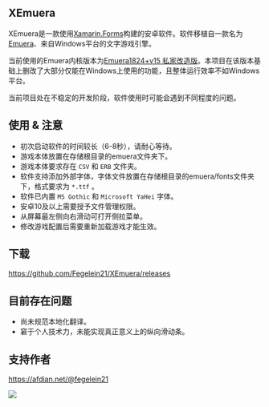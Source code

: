 ## XEmuera
XEmuera是一款使用[Xamarin.Forms](https://dotnet.microsoft.com/apps/xamarin)构建的安卓软件。软件移植自一款名为[Emuera](https://osdn.net/projects/emuera)、来自Windows平台的文字游戏引擎。

当前使用的Emuera内核版本为[Emuera1824+v15 私家改造版](https://ux.getuploader.com/ninnohito/index)。本项目在该版本基础上删改了大部分仅能在Windows上使用的功能，且整体运行效率不如Windows平台。

当前项目处在不稳定的开发阶段，软件使用时可能会遇到不同程度的问题。

## 使用 & 注意
- 初次启动软件的时间较长（6-8秒），请耐心等待。
- 游戏本体放置在存储根目录的emuera文件夹下。
- 游戏本体要求存在 `CSV` 和 `ERB` 文件夹。
- 软件支持添加外部字体，字体文件放置在存储根目录的emuera/fonts文件夹下，格式要求为 `*.ttf` 。
- 软件已内置 `MS Gothic` 和 `Microsoft YaHei` 字体。
- 安卓10及以上需要授予文件管理权限。
- 从屏幕最左侧向右滑动可打开侧拉菜单。
- 修改游戏配置后需要重新加载游戏才能生效。

## 下载
https://github.com/Fegelein21/XEmuera/releases

## 目前存在问题
- 尚未规范本地化翻译。
- 窘于个人技术力，未能实现真正意义上的纵向滑动条。

## 支持作者
https://afdian.net/@fegelein21

![](https://img1.imgtp.com/2022/06/28/i6DiqbMT.jpg)

